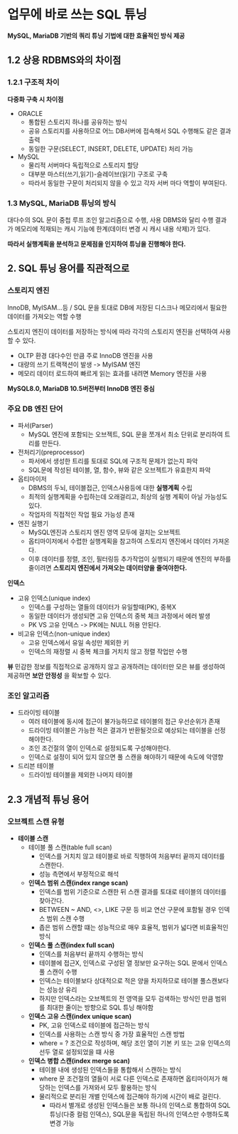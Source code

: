 # 업무에 바로 쓰는 SQL 튜닝 
__MySQL, MariaDB 기반의 쿼리 튜닝 기법에 대한 효율적인 방식 제공__

## 1.2 상용 RDBMS와의 차이점
### 1.2.1 구조적 차이 

__다중화 구축 시 차이점__

* ORACLE 
    * 통합된 스토리지 하나를 공유하는 방식 
    * 공유 스토리지를 사용하므로 어느 DB서버에 접속해서 SQL 수행해도 같은 결과 출력
    * 동일한 구문(SELECT, INSERT, DELETE, UPDATE) 처리 가능
* MySQL
    * 물리적 서버마다 독립적으로 스토리지 할당 
    * 대부분 마스터(쓰기,읽기)-슬레이브(읽기) 구조로 구축
    * 따라서 동일한 구문이 처리되지 않을 수 있고 각자 서버 마다 역할이 부여된다. 

### 1.3 MySQL, MariaDB 튜닝의 방식 
대다수의 SQL 문이 중첩 루프 조인 알고리즘으로 수행, 사용 DBMS와 달리 수행 결과
가 메모리에 적재되는 캐시 기능에 한계(데이터 변경 시 캐시 내용 삭제)가 있다.

__따라서 실행계획을 분석하고 문제점을 인지하여 튜닝을 진행해야 한다.__

## 2. SQL 튜닝 용어를 직관적으로 

### 스토리지 엔진 
InnoDB, MyISAM...등 / SQL 문을 토대로 DB에 저장된 디스크나 메모리에서 필요한 데이터를 가져오는 역할 수행

스토리지 엔진이 데이터를 저장하는 방식에 따라 각각의 스토리지 엔진을 선택하여 사용할 수 있다.

*   OLTP 환경 대다수인 만큼 주로 InnoDB 엔진을 사용 
*   대량의 쓰기 트랙잭션이 발생 -> MyISAM 엔진
*   메모리 데이터 로드하여 빠르게 읽는 효과를 내려면 Memory 엔진을 사용 

__MySQL8.0, MariaDB 10.5버전부터 InnoDB 엔진 중심__

### 주요 DB 엔진 단어 
* 파서(Parser) 
    * MySQL 엔진에 포함되는 오브젝트, SQL 문을 쪼개서 최소 단위로 분리하여 트리를 만든다. 
* 전처리기(preprocessor)
    * 파서에서 생성한 트리를 토대로 SQL에 구조적 문제가 없는지 파악 
    * SQL문에 작성된 테이블, 열, 함수, 뷰와 같은 오브젝트가 유효한지 파악
* 옵티마이저
    * DBMS의 두뇌, 테이블접근, 인덱스사용등에 대한 __실행계획__ 수립
    * 최적의 실행계획을 수립하는데 오래걸리고, 최상의 실행 계획이 아닐 가능성도 있다. 
    * 작업자의 직접적인 작업 필요 가능성 존재
* 엔진 실행기 
    * MySQL엔진과 스토리지 엔진 영역 모두에 걸치는 오브젝트
    * 옵티마이저에서 수렵한 실행계획을 참고하여 스토리지 엔진에서 데이터 가져온다. 
    * 이후 데이터를 정렬, 조인, 필터링등 추가작업이 실행되기 때문에 엔진의 부하를 줄이려면 __스토리지 엔진에서 가져오는 데이터양을 줄여야한다.__

__인덱스__
* 고유 인덱스(unique index)
    * 인덱스를 구성하는 열들의 데이터가 유일할때(PK), 중복X
    * 동일한 데이터가 생성되면 고유 인덱스의 중복 체크 과정에서 에러 발생
    * PK VS 고유 인덱스 -> PK에는 NULL 허용 안된다.
* 비고유 인덱스(non-unique index)
    * 고유 인덱스에서 유일 속성만 제외한 키 
    * 인덱스의 재정렬 시 중복 체크를 거치치 않고 정렬 작업만 수행 

__뷰__
민감한 정보를 직접적으로 공개하지 않고 공개하려는 데이터만 모은 뷰를 생성하여 
제공하면 __보안 안정성__ 을 확보할 수 있다. 

### 조인 알고리즘
* 드라이빙 테이블 
    * 여러 테이블에 동시에 접근이 불가능하므로 테이블의 접근 우선순위가 존재
    * 드라이빙 테이블은 가능한 적은 결과가 반환될것으로 예상되는 테이블을 선정해야한다. 
    * 조인 조건절의 열이 인덱스로 설정되도록 구성해야한다. 
    * 인덱스로 설정이 되어 있지 않으면 풀 스캔을 해야하기 때문에 속도에 악영향
* 드리븐 테이블
    * 드라이빙 테이블을 제외한 나머지 테이블 

## 2.3 개념적 튜닝 용어
### 오브젝트 스캔 유형
    
* __테이블 스캔__
    * 테이블 풀 스캔(table full scan)
        * 인덱스를 거치치 않고 테이블로 바로 직행하여 처음부터 끝까지 데이터를 스캔한다. 
        * 성능 측면에서 부정적으로 해석        
    * __인덱스 범위 스캔(index range scan)__
        * 인덱스를 범위 기준으로 스캔한 뒤 스캔 결과를 토대로 테이블의 데이터를 찾아간다. 
        * BETWEEN ~ AND, <>, LIKE 구문 등 비교 연산 구문에 포함될 경우 인덱스 범위 스캔 수행 
        * 좁은 범위 스캔할 떄는 성능적으로 매우 효율적, 범위가 넓다면 비효율적인 방식 
    * __인덱스 풀 스캔(index full scan)__
        * 인덱스를 처음부터 끝까지 수행하는 방식
        * 테이블에 접근X, 인덱스로 구성된 열 정보만 요구하는 SQL 문에서 인덱스 풀 스캔이 수행
        * 인덱스는 테이블보다 상대적으로 적은 양을 차지하므로 테이블 풀스캔보다는 성능상 유리
        * 하지만 인덱스라는 오브젝트의 전 영역을 모두 검색하는 방식인 만큼 범위를 최대한 줄이는 방향으로 SQL 튜닝 해야함 
    * __인덱스 고유 스캔(index unique scan)__
        * PK, 고유 인덱스로 테이블에 접근하는 방식
        * 인덱스를 사용하는 스캔 방식 중 가장 효율적인 스캔 방법
        * where = ? 조건으로 작성하며, 해당 조인 열이 기본 키 또는 고유 인덱스의 선두 열로 설정되었을 떄 사용 
    * __인덱스 병합 스캔(index merge scan)__
        * 테이블 내에 생성된 인덱스들을 통합해서 스캔하는 방식
        * where 문 조건절의 열들이 서로 다른 인덱스로 존재하면 옵티마이저가 해당하는 인덱스를 가져와서 모두 활용하는 방식
        * 물리적으로 분리된 개별 인덱스에 접근해야 하기에 시간이 배로 걸린다. 
            * 따라서 별개로 생성된 인덱스들은 보통 하나의 인덱스로 통합하여 SQL튜닝(다중 컬럼 인덱스), SQL문을 독립된 하나의 인덱스만 수행하도록 변경 가능